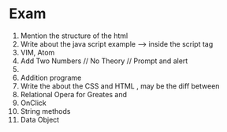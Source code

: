 # Exam
1) Mention the structure of the html 
2) Write about the java script example --> inside the script tag
3) VIM, Atom 
4) Add Two Numbers // No Theory  // Prompt and alert 
5) 
6) Addition programe 
7) Write the about the CSS and HTML , may be the diff between 
8) Relational Opera for Greates and 
14) OnClick
16) String methods 
24) Data Object 